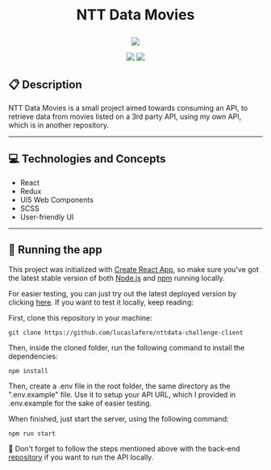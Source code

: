 # <p align = "center"> NTT Data Movies </p>

<p align="center">
   <img src="https://user-images.githubusercontent.com/72531277/178094665-f46c6a55-c821-42a0-bb9c-d5dd5f2d69fa.png"/>
</p>

<p align = "center">
   <img src="https://img.shields.io/badge/author-lucaslafere-4dae71?style=flat-square" />
   <img src="https://img.shields.io/github/languages/count/lucaslafere/nttdata-challenge-client?color=4dae71&style=flat-square" />
</p>

## :clipboard: Description

NTT Data Movies is a small project aimed towards consuming an API, to retrieve data from movies listed on a 3rd party API, using my own API, which is in another repository.

---

## :computer: Technologies and Concepts

- React
- Redux
- UI5 Web Components
- SCSS
- User-friendly UI

---

## 🏁 Running the app

This project was initialized with [Create React App](https://github.com/facebook/create-react-app), so make sure you've got the latest stable version of both [Node.js](https://nodejs.org/en/download/) and [npm](https://www.npmjs.com/) running locally.

For easier testing, you can just try out the latest deployed version by clicking [here](https://nttdata-challenge-client.vercel.app/). If you want to test it locally, keep reading:

First, clone this repository in your machine:

```
git clone https://github.com/lucaslafere/nttdata-challenge-client
```

Then, inside the cloned folder, run the following command to install the dependencies:

```
npm install
```

Then, create a .env file in the root folder, the same directory as the ".env.example" file. Use it to setup your API URL, which I provided in .env.example for the sake of easier testing.

When finished, just start the server, using the following command:

```
npm run start
```

:stop_sign: Don't forget to follow the steps mentioned above with the back-end [repository](https://github.com/lucaslafere/nttdata-challenge-server) if you want to run the API locally.
